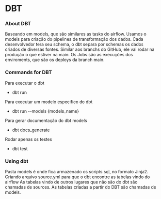 # DBT 

### About DBT
Baseando em models, que são similares as tasks do airflow.
Usamos o models para criação do pipelines de transformação dos dados.
Cada desenvolvedor tera seu schema, o dbt separa por schemas os dados criados de diversas fontes.
Similar aos branchs do GitHub, ele vai rodar na produção o que estiver na main.
Os Jobs são as execuções dos enviroments, que são os deploys da branch main.

### Commands for DBT
Para executar o dbt
- dbt run

Para executar um modelo especifico do dbt
- dbt run --models {models_name}

Para gerar documentação do dbt models
- dbt docs_generate

Rodar apenas os testes
- dbt test

### Using dbt
Pasta models é onde fica armazenado os scripts sql, no formato Jinja2.
Criando arquivo source.yml para que o dbt encontre as tabelas vindo do airflow
    As tabelas vindo de outros lugares que não são do dbt são chamadas de sources.
    As tabelas criadas a partir do DBT são chamadas de models.